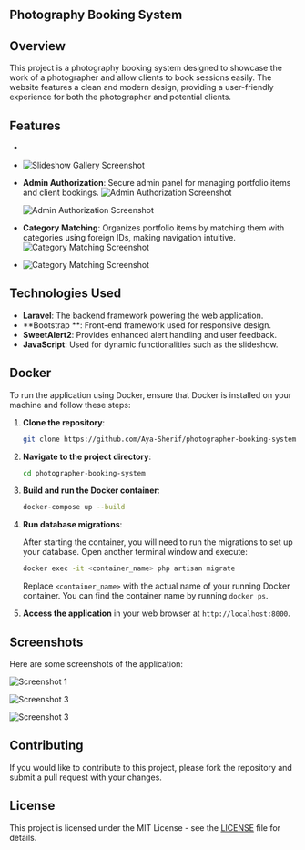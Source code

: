 ## Photography Booking System

## Overview

This project is a photography booking system designed to showcase the work of a photographer and allow clients to book sessions easily. The website features a clean and modern design, providing a user-friendly experience for both the photographer and potential clients.

## Features

- 

- ![Slideshow Gallery Screenshot](![Screenshot](ReadMePhotos\Screenshot%202024-10-04%20141525.png))

- **Admin Authorization**: Secure admin panel for managing portfolio items and client bookings.
  ![Admin Authorization Screenshot](D:\Projects\Fareda\Fareeda\ReedMePhotos\Screenshot%202024-10-04%20141821.png)
  
  ![Admin Authorization Screenshot](D:\Projects\Fareda\Fareeda\ReedMePhotos\Screenshot%202024-10-04%20142006.png)

- **Category Matching**: Organizes portfolio items by matching them with categories using foreign IDs, making navigation intuitive.
  ![Category Matching Screenshot](D:\Projects\Fareda\Fareeda\ReedMePhotos\Screenshot%202024-10-04%20144326.png)

- ![Category Matching Screenshot](D:\Projects\Fareda\Fareeda\ReedMePhotos\Screenshot%202024-10-04%20144519.png)

## Technologies Used

- **Laravel**: The backend framework powering the web application.
- **Bootstrap **: Front-end framework used for responsive design.
- **SweetAlert2**: Provides enhanced alert handling and user feedback.
- **JavaScript**: Used for dynamic functionalities such as the slideshow.

## Docker

To run the application using Docker, ensure that Docker is installed on your machine and follow these steps:

1. **Clone the repository**:
   
   ```bash
   git clone https://github.com/Aya-Sherif/photographer-booking-system.git
   ```

2. **Navigate to the project directory**:
   
   ```bash
   cd photographer-booking-system
   ```

3. **Build and run the Docker container**:
   
   ```bash
   docker-compose up --build
   ```

4. **Run database migrations**:
   
   After starting the container, you will need to run the migrations to set up your database. Open another terminal window and execute:
   
   ```bash
   docker exec -it <container_name> php artisan migrate
   ```
   
   Replace `<container_name>` with the actual name of your running Docker container. You can find the container name by running `docker ps`.

5. **Access the application** in your web browser at `http://localhost:8000`.

## Screenshots

Here are some screenshots of the application:

![Screenshot 1](D:\Projects\Fareda\Fareeda\ReedMePhotos\Ahmed-Fareed-10-04-2024_02_50_PM.png)

![Screenshot 3](D:\Projects\Fareda\Fareeda\ReedMePhotos\Ahmed-Fareed-10-04-2024_02_54_PM.png)

![Screenshot 3](D:\Projects\Fareda\Fareeda\ReedMePhotos\Screenshot%202024-10-04%20145544.png)

## Contributing

If you would like to contribute to this project, please fork the repository and submit a pull request with your changes.

## License

This project is licensed under the MIT License - see the [LICENSE](LICENSE) file for details.

